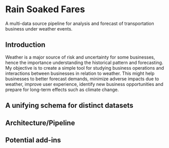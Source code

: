 # Rain Soaked Fares
A multi-data source pipeline for analysis and forecast of transportation business under weather events.

## Introduction
Weather is a major source of risk and uncertainty for some businesses, hence the importance understanding the historical pattern and forecasting. My objective is to create a simple tool for studying business operations and interactions between businesses in relation to weather. This might help businesses to better forecast demands, minimize adverse impacts due to weather, improve user experience, identify new business opportunities and prepare for long-term effects such as climate change.

## A unifying schema for distinct datasets

## Architecture/Pipeline

## Potential add-ins
